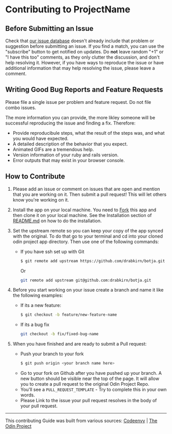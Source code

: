 # Contributing to ProjectName

## Before Submitting an Issue
Check that [our issue database](https://github.com/drabkirn/botja/issues)
doesn't already include that problem or suggestion before submitting an issue.
If you find a match, you can use the "subscribe" button to get notified on
updates. Do **not** leave random "+1" or "I have this too" comments, as they
only clutter the discussion, and don't help resolving it. However, if you
have ways to reproduce the issue or have additional information that may help
resolving the issue, please leave a comment.

## Writing Good Bug Reports and Feature Requests
Please file a single issue per problem and feature request. Do not file combo issues.

The more information you can provide, the more likley someone will be successful reproducing the issue and finding a fix. Therefore:
* Provide reproducibule steps, what the result of the steps was, and what you would have expected.
* A detailed description of the behavior that you expect.
* Animated GIFs are a tremendous help.
* Version information of your ruby and rails version.
* Error outputs that may exist in your browser console.

## How to Contribute
1. Please add an issue or comment on issues that are open and mention that you are working on it. Then submit a pull request! This will let others know you're working on it.

2. Install the app on your local machine. You need to [Fork](https://help.github.com/articles/fork-a-repo/) this app and then clone it on your local machine. See the Installation section of [README.md](https://github.com/drabkirn/botja/blob/master/README.md) on how to do the installation.

3. Set the upstream remote so you can keep your copy of the app synced with the original. To do that go to your terminal and cd into your cloned odin project app directory. Then use one of the following commands:
    * If you have ssh set up with Git
      ```bash
      $ git remote add upstream https://github.com/drabkirn/botja.git
      ```
      Or
      ```bash
      git remote add upstream git@github.com:drabkirn/botja.git
      ```

4. Before you start working on your issue create a branch and name it like the following examples:
    * If its a new feature:
      ```bash
      $ git checkout -b feature/new-feature-name
      ```
    * If its a bug fix
      ```bash
      git checkout -b fix/fixed-bug-name
      ```

5. When you have finished and are ready to submit a Pull request:
    * Push your branch to your fork
      ```bash
      $ git push origin <your branch name here>
      ```
    * Go to your fork on Github after you have pushed up your branch. A new button should be visible near the top of the page. It will allow you to create a pull request to the original Odin Project Repo.
    * You'll see a `PULL_REQUEST_TEMPLATE` - Try to complete this in your own words.
    * Please Link to the issue your pull request resolves in the body of your pull request.


-----

This contributing Guide was built from various sources: [Codeenvy](https://github.com/codenvy/codenvy/blob/master/CONTRIBUTING.md) | [The Odin Project](https://github.com/TheOdinProject/theodinproject/wiki/Contributing-Guide)